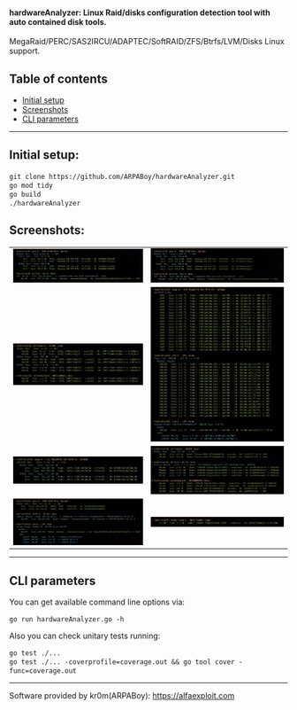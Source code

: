 #### hardwareAnalyzer: Linux Raid/disks configuration detection tool with auto contained disk tools.
MegaRaid/PERC/SAS2IRCU/ADAPTEC/SoftRAID/ZFS/Btrfs/LVM/Disks Linux support.

## Table of contents
- [Initial setup](#initial-setup)
- [Screenshots]()
- [CLI parameters](#cli-parameters)

---

## Initial setup:

```
git clone https://github.com/ARPABoy/hardwareAnalyzer.git
go mod tidy
go build
./hardwareAnalyzer
```

## Screenshots:

|                                  |                                        |
|----------------------------------|----------------------------------------|
| ![PERC](images/PERC.png)         | ![SAS2IRCU](images/SAS2IRCU.png)       |
| ![SoftRaid](images/SoftRaid.png) | ![ZFS](images/ZFS.png)                 |
| ![MegaRaid](images/MegaRaid.png) | ![Btrfs](images/Btrfs.png)             |
| ![LVM](images/LVM.png)           | ![MotherBoard](images/MotherBoard.png) |


---

## CLI parameters

You can get available command line options via:
```
go run hardwareAnalyzer.go -h
```

Also you can check unitary tests running:
```
go test ./...
go test ./... -coverprofile=coverage.out && go tool cover -func=coverage.out
```

---

Software provided by kr0m(ARPABoy): https://alfaexploit.com
